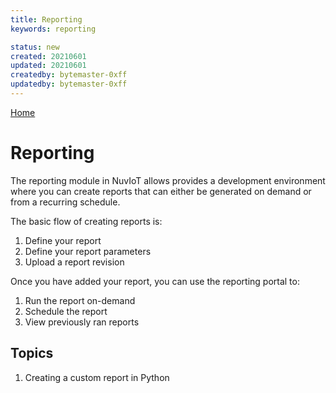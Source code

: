 ```yaml
---
title: Reporting
keywords: reporting

status: new
created: 20210601
updated: 20210601
createdby: bytemaster-0xff
updatedby: bytemaster-0xff
---
```

[Home](../Index.md)

# Reporting
The reporting module in NuvIoT allows provides a development environment where you can create reports that can either be generated on demand or from a recurring schedule.

The basic flow of creating reports is:
1.  Define your report
2.  Define your report parameters
3.  Upload a report revision
   
Once you have added your report, you can use the reporting portal to:
1.  Run the report on-demand
2.  Schedule the report
3.  View previously ran reports

## Topics
1.  Creating a custom report in Python
